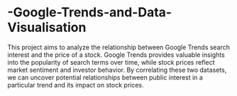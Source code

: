 # -Google-Trends-and-Data-Visualisation
This project aims to analyze the relationship between Google Trends search interest and the price of a stock. Google Trends provides valuable insights into the popularity of search terms over time, while stock prices reflect market sentiment and investor behavior. By correlating these two datasets, we can uncover potential relationships between public interest in a particular trend and its impact on stock prices.
